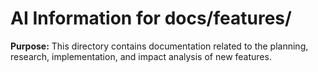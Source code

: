 # AI Information for docs/features/

**Purpose:** This directory contains documentation related to the planning, research, implementation, and impact analysis of new features. 